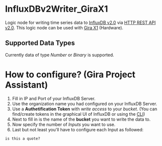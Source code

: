 # InfluxDBv2Writer_GiraX1
Logic node for writing time series data to [InfluxDB v2.0](https://docs.influxdata.com/influxdb/v2.0/) via [HTTP REST API v2.0](https://docs.influxdata.com/influxdb/v2.0/reference/api/). This logic node can be used with [Gira X1](https://www.gira.de/produkte/lichtsteuerung/lichtsteuerung-per-app/gira-x1#) (Hardware).

## Supported Data Types
Currently data of type *Number* or *Binary* is supported.

# How to configure? (Gira Project Assistant)
1. Fill in IP and Port of your InfluxDB Server.
2. Use the organization name you had configured on your InfluxDB Server.
3. Use a **Authetification Token** with *write access* to your *bucket*. (You can find/create tokens in the graphical UI of InfluxDB or using the [CLI](https://docs.influxdata.com/influxdb/v2.0/security/tokens/))
4. Next to fill in is the name of the **bucket** you want to write the data to.
5. Now specify the number of *Inputs* you want to use.
6. Last but not least you'll have to configure each Input as followed:<br/>

`is this a quote?`
